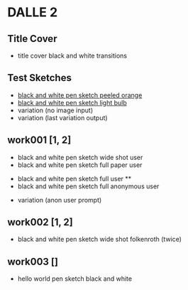 # DALLE 2

## Title Cover
- title cover black and white transitions

## Test Sketches
- [black and white pen sketch peeled orange](./img/testSketches/1680882132.63017.png)
- [black and white pen sketch light bulb](./img/testSketches/1680882248.874082.png)
- variation (no image input)
- variation (last variation output) 

## work001 [1, 2]

- black and white pen sketch wide shot user
- black and white pen sketch full paper user
* black and white pen sketch full user ** <!-- is this what i look like? -->
* black and white pen sketch full anonymous user 
- variation (anon user prompt)

## work002 [1, 2]
* black and white pen sketch wide shot folkenroth (twice)

## work003 []

- hello world pen sketch black and white